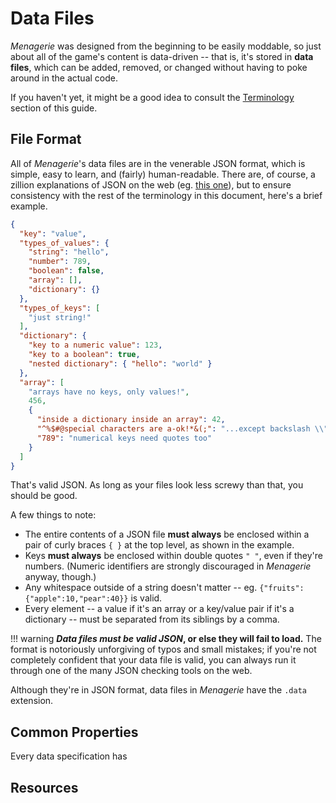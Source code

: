 # Data Files

*Menagerie* was designed from the beginning to be easily moddable, so just about all of the game's content is data-driven -- that is, it's stored in **data files**, which can be added, removed, or changed without having to poke around in the actual code.

If you haven't yet, it might be a good idea to consult the [Terminology](#) section of this guide.

## File Format

All of *Menagerie*'s data files are in the venerable JSON format, which is simple, easy to learn, and (fairly) human-readable. There are, of course, a zillion explanations of JSON on the web (eg. [this one](https://developers.squarespace.com/what-is-json/)), but to ensure consistency with the rest of the terminology in this document, here's a brief example.

``` json
{
  "key": "value",
  "types_of_values": {
    "string": "hello",
    "number": 789,
    "boolean": false,
    "array": [],
    "dictionary": {}
  },
  "types_of_keys": [ 
    "just string!"
  ],
  "dictionary": {
    "key to a numeric value": 123,
    "key to a boolean": true,
    "nested dictionary": { "hello": "world" }
  },
  "array": [
    "arrays have no keys, only values!",
  	456,
  	{
  	  "inside a dictionary inside an array": 42,
  	  "^%$#@special characters are a-ok!*&(;": "...except backslash \\",
  	  "789": "numerical keys need quotes too"
  	}
  ]
}
```

That's valid JSON. As long as your files look less screwy than that, you should be good.

A few things to note:

- The entire contents of a JSON file **must always** be enclosed within a pair of curly braces `{ }` at the top level, as shown in the example.
- Keys **must always** be enclosed within double quotes `" "`, even if they're numbers. (Numeric identifiers are strongly discouraged in *Menagerie* anyway, though.)
- Any whitespace outside of a string doesn't matter -- eg. `{"fruits":{"apple":10,"pear":40}}` is valid.
- Every element -- a value if it's an array or a key/value pair if it's a dictionary -- must be separated from its siblings by a comma.

!!! warning 
    ***Data files must be valid JSON*, or else they will fail to load.** The format is notoriously unforgiving of typos and small mistakes; if you're not completely confident that your data file is valid, you can always run it through one of the many JSON checking tools on the web.

Although they're in JSON format, data files in *Menagerie* have the `.data` extension. 

## Common Properties

Every data specification has

## Resources



